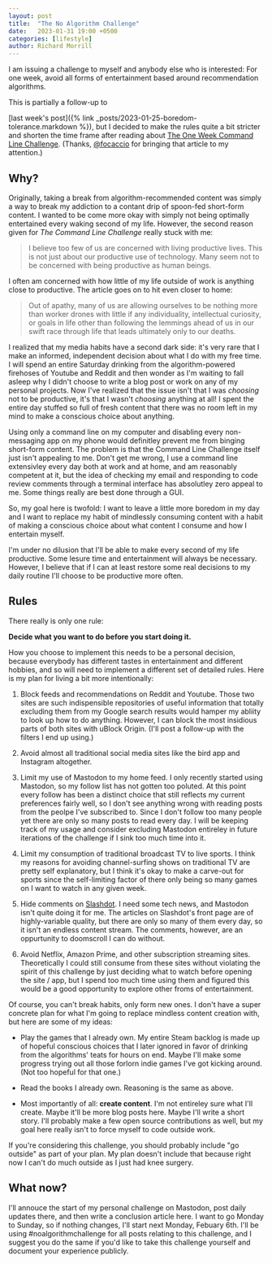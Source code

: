 ```yaml
---
layout: post
title:  "The No Algorithm Challenge"
date:   2023-01-31 19:00 +0500
categories: [lifestyle]
author: Richard Morrill
---
```


I am issuing a challenge to myself and anybody else who is interested: For one
week, avoid all forms of entertainment based around recommendation algorithms.
<!--more--> This is partially a follow-up to
[last week's post]({% link _posts/2023-01-25-boredom-tolerance.markdown %}), but
I decided to make the rules quite a bit
stricter and shorten the time frame after reading about
[The One Week Command Line Challenge](https://cheapskatesguide.org/articles/cmdline-challenge.html).
(Thanks, [@focaccio](https://defcon.social/@focaccio) for bringing that article
to my attention.)

## Why?

Originally, taking a break from algorithm-recommended content was simply a way
to break my addiction to a contant drip of spoon-fed short-form content. I
wanted to be come more okay with simply not being optimally entertained every
waking second of my life. However, the second reason given for *The Command Line
Challenge* really stuck with me:

> I believe too few of us are concerned with living productive lives. This is
> not just about our productive use of technology. Many seem not to be concerned
> with being productive as human beings.

I often am concerned with how little of my life outside of work is anything
close to productive. The article goes on to hit even closer to home:

> Out of apathy, many of us are allowing ourselves to be nothing more than
> worker drones with little if any individuality, intellectual curiosity, or
> goals in life other than following the lemmings ahead of us in our swift race
> through life that leads ultimately only to our deaths.

I realized that my media habits have a second dark side: it's very rare that I
make an informed, independent decision about what I do with my free time. I will
spend an entire Saturday drinking from the algorithm-powered firehoses of Youtube
and Reddit and then wonder as I'm waiting to fall asleep why I didn't choose to
write a blog post or work on any of my personal projects. Now I've realized that
the issue isn't that I was *choosing* not to be productive, it's that I wasn't
*choosing* anything at all! I spent the entire day stuffed so full of
fresh content that there was no room left in my mind to make a conscious choice
about anything.

Using only a command line on my computer and disabling every non-messaging app
on my phone would definitley prevent me from binging short-form content. The
problem is that the Command Line Challenge itself just isn't appealing to me. Don't
get me wrong, I use a command line extensivley every day both at work and at
home, and am reasonably competent at it, but the idea of checking my email and
responding to code review comments through a terminal interface has absolutley
zero appeal to me. Some things really are best done through a GUI.

So, my goal here is twofold: I want to leave a little more boredom in my day and
I want to replace my habit of mindlessly consuming content with a habit of
making a conscious choice about what content I consume and how I entertain
myself.

I'm under no dilusion that I'll be able to make every second of my life
productive. Some lesure time and entertainment will always be necessary.
However, I believe that if I can at least restore some real decisions to my
daily routine I'll choose to be productive more often.

## Rules

There really is only one rule:

**Decide what you want to do before you start doing it.**

How you choose to implement this needs to be a personal decision, because
everybody has different tastes in entertainment and different hobbies, and so
will need to implement a different set of detailed rules. Here is my plan for
living a bit more intentionally:

1. Block feeds and recommendations on Reddit and Youtube. Those two sites are
   such indispensible repositories of useful information that totally excluding
   them from my Google search results would hamper my abliity to look up how to
   do anything. However, I can block the most insidious parts of both sites with
   uBlock Origin. (I'll post a follow-up with the filters I end up using.)

2. Avoid almost all traditional social media sites like the bird app and
   Instagram altogether.

2. Limit my use of Mastodon to my home feed. I only recently started
   using Mastodon, so my follow list has not gotten too poluted. At this point
   every follow has been a distinct choice that still reflects my current
   preferences fairly well, so I don't see anything wrong with reading posts
   from the peolpe I've subscribed to. Since I don't follow too many people yet
   there are only so many posts to read every day. I will be keeping track of my
   usage and consider excluding Mastodon entireley in future iterations of the
   challenge if I sink too much time into it.

3. Limit my consumption of traditional broadcast TV to live sports. I think my
   reasons for avoiding channel-surfing shows on traditional TV are pretty self
   explanatory, but I think it's okay to make a carve-out for sports since
   the self-limiting factor of there only being so many games on I want to
   watch in any given week.

6. Hide comments on [Slashdot](https://slashdot.org). I need some tech news, and
   Mastodon isn't quite doing it for me. The articles on Slashdot's front page
   are of highly-variable quality, but there are only so many of them every day,
   so it isn't an endless content stream. The comments, however, are an
   oppurtunity to doomscroll I can do without.

7. Avoid Netflix, Amazon Prime, and other subscription streaming sites.
   Theoretically I could still consume from these sites without violating the
   spirit of this challenge by just deciding what to watch before opening the
   site / app, but I spend too  much time using them and figured this would be
   a good opportunity to explore other froms of entertainment.

Of course, you can't break habits, only form new ones. I don't have a super
concrete plan for what I'm going to replace mindless content creation with, but
here are some of my ideas:

*  Play the games that I already own. My entire Steam backlog is made up of hopeful
   conscious choices that I later ignored in favor of drinking from the
   algorithms' teats for hours on end. Maybe I'll make some progress trying out
   all those forlorn indie games I've got kicking around. (Not too hopeful for
   that one.)

*  Read the books I already own. Reasoning is the same as above.

*  Most importantly of all: **create content**. I'm not entireley sure
   what I'll create. Maybe it'll be more blog posts here. Maybe I'll write a
   short story. I'll probably make a few open source contributions as well, but
   my goal here really isn't to force myself to code outside work.

If you're considering this challenge, you should probably include "go outside"
as part of your plan. My plan doesn't include that because right now I can't do
much outside as I just had knee surgery.

## What now?

I'll annouce the start of my personal challenge on Mastodon, post daily updates
there, and then write a conclusion article here. I want to go Monday to Sunday,
so if nothing changes, I'll start next Monday, Febuary 6th. I'll be using
#noalgorithmchallenge for all posts relating to this challenge, and I suggest
you do the same if you'd like to take this challenge yourself and document your
experience publicly.



